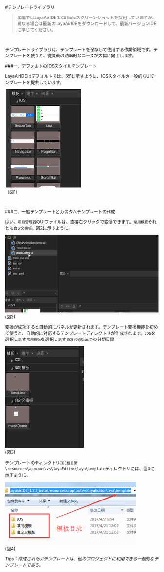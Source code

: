 #テンプレートライブラリ

>本編ではLayaAirIDE 1.7.3 bateスクリーンショットを採用していますが、異なる場合は最新のLayaAirIDEをダウンロードして、最新バージョンIDEに準じてください。

​

テンプレートライブラリは、テンプレートを保存して使用する作業領域です。テンプレートを使うと、従業員の効率的なニーズが大幅に向上します。



###一、デフォルトのIOSスタイルテンプレート

LayaAirIDEはデフォルトでは、図1に示すように、IOSスタイルの一般的なUIテンプレートを提供しています。



​        ![图片1.png](img/1.png)<br/>
（図1）

​

###二、一般テンプレートとカスタムテンプレートの作成

はい、`项目管理器`のUIファイルは、直接右クリックで変換できます。`常用模板`それとも`自定义模板`。図2に示すように。

![动图2](img/2.gif)<br/>(図2)

変換が成功すると自動的にパネルが更新されます。テンプレート変換機能を初めて使うと、自動的に対応するテンプレートディレクトリが作成されます。`IOS`を選択します`常用模板`を選択します`自定义模板`三つの分類目録

![图3](img/3.png)<br/>(図3)

テンプレートのディレクトリ`IDE根目录\resources\app\out\vs\layaEditor\laya\template`ディレクトリには、図4に示すように、

![图4](img/4.png)<br/>(図4)

*Tips：作成されたUIテンプレートは、他のプロジェクトに利用できる一般的なテンプレートである。*


